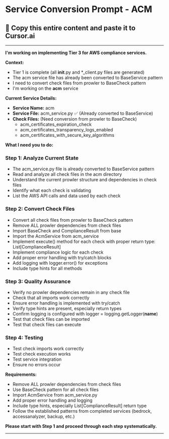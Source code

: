 # Service Conversion Prompt - ACM

## 🎯 Copy this entire content and paste it to Cursor.ai

---

**I'm working on implementing Tier 3 for AWS compliance services.**

**Context:**
- Tier 1 is complete (all __init__.py and *_client.py files are generated)
- The acm service file has already been converted to BaseService pattern
- I need to convert check files from prowler to BaseCheck pattern
- I'm working on the **acm** service

**Current Service Details:**
- **Service Name:** acm
- **Service File:** acm_service.py ✅ (Already converted to BaseService)
- **Check Files:** (Need conversion from prowler to BaseCheck)
  - acm_certificates_expiration_check
  - acm_certificates_transparency_logs_enabled
  - acm_certificates_with_secure_key_algorithms

**What I need you to do:**

### Step 1: Analyze Current State
- The acm_service.py file is already converted to BaseService pattern
- Read and analyze all check files in the acm directory
- Understand the current prowler structure and dependencies in check files
- Identify what each check is validating
- List the AWS API calls and data used by each check

### Step 2: Convert Check Files
- Convert all check files from prowler to BaseCheck pattern
- Remove ALL prowler dependencies from check files
- Import BaseCheck and ComplianceResult from base
- Import the AcmService from acm_service
- Implement execute() method for each check with proper return type: List[ComplianceResult]
- Implement compliance logic for each check
- Add proper error handling with try/catch blocks
- Add logging with logger.error() for exceptions
- Include type hints for all methods

### Step 3: Quality Assurance
- Verify no prowler dependencies remain in any check file
- Check that all imports work correctly
- Ensure error handling is implemented with try/catch
- Verify type hints are present, especially return types
- Confirm logging is configured with logger = logging.getLogger(__name__)
- Test that check files can be imported
- Test that check files can execute

### Step 4: Testing
- Test check imports work correctly
- Test check execution works
- Test service integration
- Ensure no errors occur

**Requirements:**
- Remove ALL prowler dependencies from check files
- Use BaseCheck pattern for all check files
- Import AcmService from acm_service.py
- Add proper error handling and logging
- Include type hints, especially List[ComplianceResult] return type
- Follow the established patterns from completed services (bedrock, accessanalyzer, backup, etc.)

**Please start with Step 1 and proceed through each step systematically.**

---
